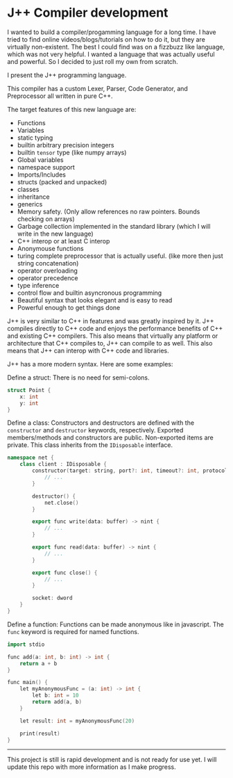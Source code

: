 # J++ Compiler development

I wanted to build a compiler/progamming language for a long time. I have tried to find online videos/blogs/tutorials on how to do it, but they are virtually non-existent. The best I could find was on a fizzbuzz like language, which was not very helpful. I wanted a language that was actually useful and powerful. So I decided to just roll my own from scratch.

I present the J++ programming language.

This compiler has a custom Lexer, Parser, Code Generator, and Preprocessor all written in pure C++. 

The target features of this new language are:
- Functions
- Variables
- static typing
- builtin arbitrary precision integers
- builtin `tensor` type (like numpy arrays)
- Global variables
- namespace support
- Imports/Includes
- structs (packed and unpacked)
- classes
- inheritance
- generics
- Memory safety. (Only allow references no raw pointers. Bounds checking on arrays)
- Garbage collection implemented in the standard library (which I will write in the new language)
- C++ interop or at least C interop
- Anonymouse functions
- turing complete preprocessor that is actually useful. (like more then just string concatenation)
- operator overloading
- operator precedence
- type inference
- control flow and builtin asyncronous programming
- Beautiful syntax that looks elegant and is easy to read
- Powerful enough to get things done

J++ is very similar to C++ in features and was greatly inspired by it. J++ compiles directly to C++ code and enjoys the performance benefits of C++ and existing C++ compilers. This also means that virtually any platform or architecture that C++ compiles to, J++ can compile to as well. This also means that J++ can interop with C++ code and libraries.

J++ has a more modern syntax. Here are some examples:

Define a struct:
There is no need for semi-colons.

```c++
struct Point {
    x: int
    y: int
}
```

Define a class:
Constructors and destructors are defined with the `constructor` and `destructor` keywords, respectively.
Exported members/methods and constructors are public. Non-exported items are private.
This class inherits from the `IDisposable` interface.

```c++
namespace net {
    class client : IDisposable {
        constructor(target: string, port?: int, timeout?: int, protocol?: string) {
            // ...
        }

        destructor() {
            net.close()
        }

        export func write(data: buffer) -> nint {
            // ...
        }

        export func read(data: buffer) -> nint {
            // ...
        }

        export func close() {
            // ...
        }

        socket: dword
    }
}
```

Define a function:
Functions can be made anonymous like in javascript. The `func` keyword is required for named functions.

```c++
import stdio

func add(a: int, b: int) -> int {
    return a + b
}

func main() {
    let myAnonymousFunc = (a: int) -> int {
        let b: int = 10
        return add(a, b)
    }

    let result: int = myAnonymousFunc(20)

    print(result)
}
```


---

This project is still is rapid development and is not ready for use yet. I will update this repo with more information as I make progress.